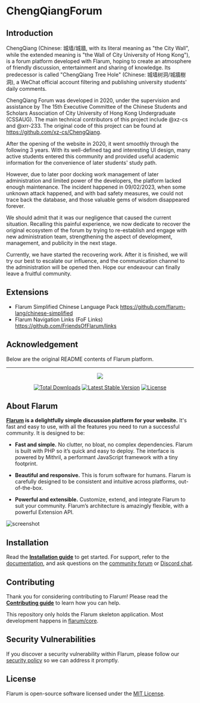 # ChengQiangForum

## Introduction

ChengQiang (Chinese: 城墙/城牆, with its literal meaning as "the City Wall", while the extended meaning is "the Wall of City University of Hong Kong"), is a forum platform developed with Flarum, hoping to create an atmosphere of friendly discussion, entertainment and sharing of knowledge. Its predecessor is called "ChengQiang Tree Hole" (Chinese: 城墙树洞/城牆樹洞), a WeChat official account filtering and publishing university students' daily comments.

ChengQiang Forum was developed in 2020, under the supervision and assistance by The 15th Executive Committee of the Chinese Students and Scholars Association of City University of Hong Kong Undergraduate (CSSAUG). The main technical contributors of this project include @xz-cs and @xrr-233. The original code of this project can be found at https://github.com/xz-cs/ChengQiang.

After the opening of the website in 2020, it went smoothly through the following 3 years. With its well-defined tag and interesting UI design, many active students entered this community and provided useful academic information for the convenience of later students' study path.

However, due to later poor docking work management of later administration and limited power of the developers, the platform lacked enough maintenance. The incident happened in 09/02/2023, when some unknown attack happened, and with bad safety measures, we could not trace back the database, and those valuable gems of wisdom disappeared forever.

We should admit that it was our negligence that caused the current situation. Recalling this painful experience, we now dedicate to recover the original ecosystem of the forum by trying to re-establish and engage with new administration team, strengthening the aspect of development, management, and publicity in the next stage.

Currently, we have started the recovering work. After it is finished, we will try our best to escalate our influence, and the communication channel to the administration will be opened then. Hope our endeavour can finally leave a fruitful community.

## Extensions

* Flarum Simplified Chinese Language Pack https://github.com/flarum-lang/chinese-simplified
* Flarum Navigation Links (FoF Links) https://github.com/FriendsOfFlarum/links

## Acknowledgement

Below are the original README contents of Flarum platform.
<hr>

<p align="center">
<a href="https://flarum.org/"><img src="https://flarum.org/assets/img/logo.png"></a>
</p>

<p align="center">
<a href="https://packagist.org/packages/flarum/core"><img src="https://poser.pugx.org/flarum/core/d/total.svg" alt="Total Downloads"></a>
<a href="https://packagist.org/packages/flarum/core"><img src="https://poser.pugx.org/flarum/core/v/stable.svg" alt="Latest Stable Version"></a>
<a href="https://packagist.org/packages/flarum/core"><img src="https://poser.pugx.org/flarum/core/license.svg" alt="License"></a>
</p>

## About Flarum

**[Flarum](https://flarum.org/) is a delightfully simple discussion platform for your website.** It's fast and easy to use, with all the features you need to run a successful community. It is designed to be:

* **Fast and simple.** No clutter, no bloat, no complex dependencies. Flarum is built with PHP so it’s quick and easy to deploy. The interface is powered by Mithril, a performant JavaScript framework with a tiny footprint.

* **Beautiful and responsive.** This is forum software for humans. Flarum is carefully designed to be consistent and intuitive across platforms, out-of-the-box.

* **Powerful and extensible.** Customize, extend, and integrate Flarum to suit your community. Flarum’s architecture is amazingly flexible, with a powerful Extension API.

![screenshot](https://flarum.org/assets/img/home-screenshot.png)

## Installation

Read the **[Installation guide](https://docs.flarum.org/install)** to get started. For support, refer to the [documentation](https://docs.flarum.org/), and ask questions on the [community forum](https://discuss.flarum.org/) or [Discord chat](https://flarum.org/discord/).

## Contributing

Thank you for considering contributing to Flarum! Please read the **[Contributing guide](https://docs.flarum.org/contributing)** to learn how you can help.

This repository only holds the Flarum skeleton application. Most development happens in [flarum/core](https://github.com/flarum/core).

## Security Vulnerabilities

If you discover a security vulnerability within Flarum, please follow our [security policy](https://github.com/flarum/core/security/policy) so we can address it promptly.

## License

Flarum is open-source software licensed under the [MIT License](https://github.com/flarum/flarum/blob/master/LICENSE).

